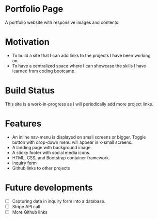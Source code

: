 # Portfolio Page

A portfolio website with responsive images and contents.

# Motivation

- To build a site that I can add links to the projects I have been working on.
- To have a centralized space where I can showcase the skills I have learned from coding bootcamp.

# Build Status

This site is a work-in-progress as I will periodically add more project links.

# Features

- An inline nav-menu is displayed on small screens or bigger. Toggle button with drop-down menu will appear in x-small screens.
- A landing page with background image.
- A sticky footer with social media icons.
- HTML, CSS, and Bootstrap container framework.
- Inquiry form
- Github links to other projects

# Future developments

- [ ] Capturing data in inquiry form into a database.
- [ ] Stripe API call
- [ ] More Github links
